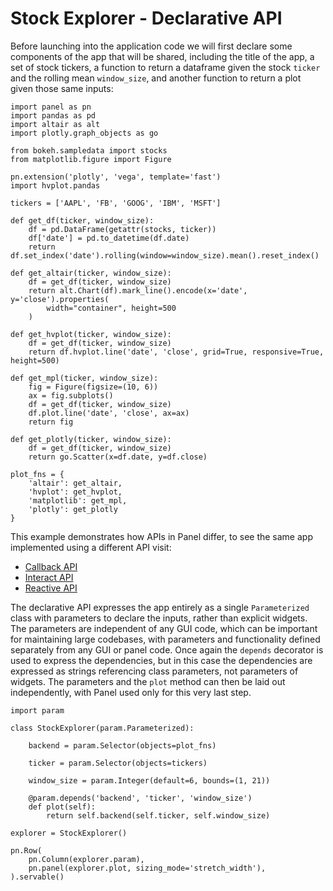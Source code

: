 # Stock Explorer - Declarative API

Before launching into the application code we will first declare some components of the app that will be shared, including the title of the app, a set of stock tickers, a function to return a dataframe given the stock ``ticker`` and the rolling mean ``window_size``, and another function to return a plot given those same inputs:

```{pyodide}
import panel as pn
import pandas as pd
import altair as alt
import plotly.graph_objects as go

from bokeh.sampledata import stocks
from matplotlib.figure import Figure

pn.extension('plotly', 'vega', template='fast')
import hvplot.pandas

tickers = ['AAPL', 'FB', 'GOOG', 'IBM', 'MSFT']

def get_df(ticker, window_size):
    df = pd.DataFrame(getattr(stocks, ticker))
    df['date'] = pd.to_datetime(df.date)
    return df.set_index('date').rolling(window=window_size).mean().reset_index()

def get_altair(ticker, window_size):
    df = get_df(ticker, window_size)
    return alt.Chart(df).mark_line().encode(x='date', y='close').properties(
        width="container", height=500
    )

def get_hvplot(ticker, window_size):
    df = get_df(ticker, window_size)
    return df.hvplot.line('date', 'close', grid=True, responsive=True, height=500)

def get_mpl(ticker, window_size):
    fig = Figure(figsize=(10, 6))
    ax = fig.subplots()
    df = get_df(ticker, window_size)
    df.plot.line('date', 'close', ax=ax)
    return fig

def get_plotly(ticker, window_size):
    df = get_df(ticker, window_size)
    return go.Scatter(x=df.date, y=df.close)

plot_fns = {
    'altair': get_altair,
	'hvplot': get_hvplot,
	'matplotlib': get_mpl,
	'plotly': get_plotly
}
```

This example demonstrates how APIs in Panel differ, to see the same app implemented using a different API visit:

- [Callback API](stocks_callbacks)
- [Interact API](stocks_interact)
- [Reactive API](stocks_reactive)

The declarative API expresses the app entirely as a single ``Parameterized`` class with parameters to declare the inputs, rather than explicit widgets. The parameters are independent of any GUI code, which can be important for maintaining large codebases, with parameters and functionality defined separately from any GUI or panel code. Once again the ``depends`` decorator is used to express the dependencies, but in this case the dependencies are expressed as strings referencing class parameters, not parameters of widgets. The parameters and the ``plot`` method can then be laid out independently, with Panel used only for this very last step.

```{pyodide}
import param

class StockExplorer(param.Parameterized):

    backend = param.Selector(objects=plot_fns)

    ticker = param.Selector(objects=tickers)

    window_size = param.Integer(default=6, bounds=(1, 21))

    @param.depends('backend', 'ticker', 'window_size')
    def plot(self):
        return self.backend(self.ticker, self.window_size)

explorer = StockExplorer()

pn.Row(
    pn.Column(explorer.param),
    pn.panel(explorer.plot, sizing_mode='stretch_width'),
).servable()
```
